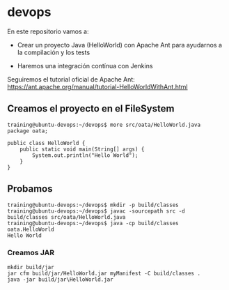 # devops

En este repositorio vamos a:

* Crear un proyecto Java (HelloWorld) con Apache Ant para ayudarnos a la compilación y los tests

* Haremos una integración contínua con Jenkins

Seguiremos el tutorial oficial de Apache Ant: https://ant.apache.org/manual/tutorial-HelloWorldWithAnt.html

## Creamos el proyecto en el FileSystem
```
training@ubuntu-devops:~/devops$ more src/oata/HelloWorld.java
package oata;

public class HelloWorld {
    public static void main(String[] args) {
        System.out.println("Hello World");
    }
}
```

## Probamos

```
training@ubuntu-devops:~/devops$ mkdir -p build/classes
training@ubuntu-devops:~/devops$ javac -sourcepath src -d build/classes src/oata/HelloWorld.java
training@ubuntu-devops:~/devops$ java -cp build/classes oata.HelloWorld
Hello World
```

### Creamos JAR

```echo Main-Class: oata.HelloWorld>myManifest
mkdir build/jar
jar cfm build/jar/HelloWorld.jar myManifest -C build/classes .
java -jar build/jar\HelloWorld.jar
```
